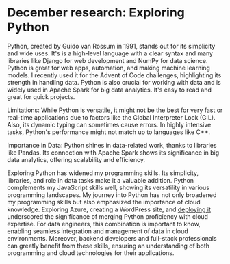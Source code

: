 # December research: Exploring Python

Python, created by Guido van Rossum in 1991, stands out for its simplicity and wide uses. It's is a high-level language with a clear syntax and many libraries like Django for web development and NumPy for data science.
Python is great for web apps, automation, and making machine learning models. I recently used it for the Advent of Code challenges, highlighting its strength in handling data. Python is also crucial for working with data and is widely used in Apache Spark for big data analytics.
It's easy to read and great for quick projects.

Limitations:
While Python is versatile, it might not be the best for very fast or real-time applications due to factors like the Global Interpreter Lock (GIL). Also, its dynamic typing can sometimes cause errors. In highly intensive tasks, Python's performance might not match up to languages like C++.

Importance in Data:
Python shines in data-related work, thanks to libraries like Pandas. Its connection with Apache Spark shows its significance in big data analytics, offering scalability and efficiency.

Exploring Python has widened my programming skills. Its simplicity, libraries, and role in data tasks make it a valuable addition. Python complements my JavaScript skills well, showing its versatility in various programming landscapes. My journey into Python has not only broadened my programming skills but also emphasized the importance of cloud knowledge. Exploring Azure, creating a WordPress site, and [deploying it](https://azurehyf.azurewebsites.net/) underscored the significance of merging Python proficiency with cloud expertise. For data engineers, this combination is important to know, enabling seamless integration and management of data in cloud environments. Moreover, backend developers and full-stack professionals can greatly benefit from these skills, ensuring an understanding of both programming and cloud technologies for their applications.






